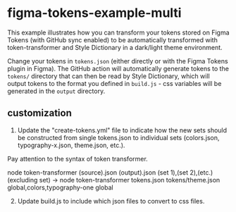 # figma-tokens-example-multi

This example illustrates how you can transform your tokens stored on Figma Tokens (with GitHub sync enabled) to be automatically transformed with token-transformer and Style Dictionary in a dark/light theme environment.

Change your tokens in `tokens.json` (either directly or with the Figma Tokens plugin in Figma). The GitHub action will automatically generate tokens to the `tokens/` directory that can then be read by Style Dictionary, which will output tokens to the format you defined in `build.js` - css variables will be generated in the `output` directory.


## customization

1. Update the "create-tokens.yml" file to indicate how the new sets should be constructed from single tokens.json to individual sets (colors.json, typography-x.json, theme.json, etc.).

Pay attention to the syntax of token transformer.

node token-transformer (source).json (output).json (set 1),(set 2),(etc.) (excluding set)
-> node token-transformer tokens.json tokens/theme.json global,colors,typography-one global

2. Update build.js to include which json files to convert to css files.
